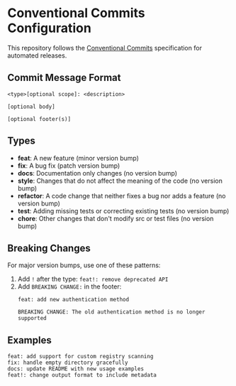 # Conventional Commits Configuration

This repository follows the [Conventional Commits](https://conventionalcommits.org/) specification for automated releases.

## Commit Message Format

```
<type>[optional scope]: <description>

[optional body]

[optional footer(s)]
```

## Types

- **feat**: A new feature (minor version bump)
- **fix**: A bug fix (patch version bump)
- **docs**: Documentation only changes (no version bump)
- **style**: Changes that do not affect the meaning of the code (no version bump)
- **refactor**: A code change that neither fixes a bug nor adds a feature (no version bump)
- **test**: Adding missing tests or correcting existing tests (no version bump)
- **chore**: Other changes that don't modify src or test files (no version bump)

## Breaking Changes

For major version bumps, use one of these patterns:

1. Add `!` after the type: `feat!: remove deprecated API`
2. Add `BREAKING CHANGE:` in the footer:
   ```
   feat: add new authentication method
   
   BREAKING CHANGE: The old authentication method is no longer supported
   ```

## Examples

```
feat: add support for custom registry scanning
fix: handle empty directory gracefully
docs: update README with new usage examples
feat!: change output format to include metadata
```